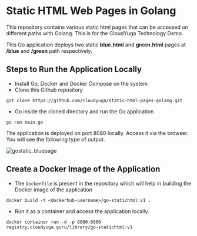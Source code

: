 # Static HTML Web Pages in Golang
This repository contains various static html pages that can be accessed on different paths with Golang. This is for the CloudYuga Technology Demo.

This Go application deploys two static **blue.html** and **green.html** pages at **/blue** and **/green** path respectively.
## Steps to Run the Application Locally
- Install Go, Docker and Docker Compose on the system
- Clone this Github repository
```
git clone https://github.com/cloudyuga/static-html-pages-golang.git
```
- Go inside the cloned directory and run the Go application
```
go run main.go
```
The application is deployed on port 8080 locally. Access it via the browser. You will see the following type of output.

![gostatic_bluepage](https://github.com/oshi36/static-html-pages-golang/assets/47573417/0c7fe5e2-d407-430c-acd6-217103ad6e13)

## Create a Docker Image of the Application
- The `Dockerfile` is present in the repository which will help in building the Docker image of the application
```
docker build -t <dockerhub-username>/go-statichtml:v1 .
```
- Run it as a container and access the application locally.
```
docker container run -d -p 8080:8080 registry.cloudyuga.guru/library/go-statichtml:v1
